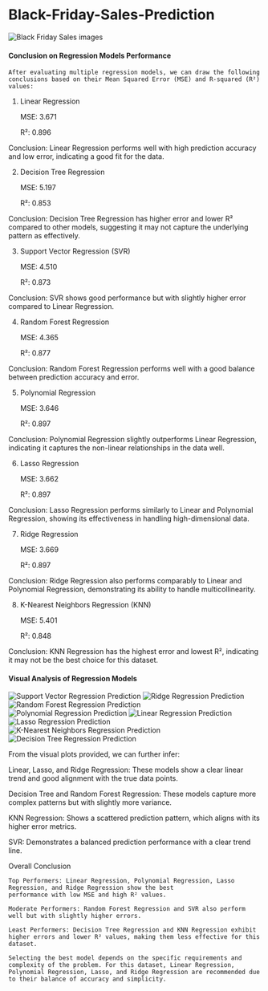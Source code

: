 # Black-Friday-Sales-Prediction

![Black Friday Sales images](https://github.com/user-attachments/assets/4bde8936-54b7-440c-8bdc-968628cf00c9)



#### Conclusion on Regression Models Performance

    After evaluating multiple regression models, we can draw the following conclusions based on their Mean Squared Error (MSE) and R-squared (R²) values:

1. Linear Regression

    MSE: 3.671

    R²: 0.896
    
Conclusion: Linear Regression performs well with high prediction accuracy and low error, indicating a good fit for the data.

2. Decision Tree Regression

    MSE: 5.197
    
    R²: 0.853 
    
Conclusion: Decision Tree Regression has higher error and lower R² compared to other models, suggesting it may not capture the underlying pattern as effectively.

3. Support Vector Regression (SVR)

    MSE: 4.510

    R²: 0.873
    
Conclusion: SVR shows good performance but with slightly higher error compared to Linear Regression.

4. Random Forest Regression

    MSE: 4.365

    R²: 0.877
    
Conclusion: Random Forest Regression performs well with a good balance between prediction accuracy and error.

5. Polynomial Regression


    MSE: 3.646

    R²: 0.897
    
Conclusion: Polynomial Regression slightly outperforms Linear Regression, indicating it captures the non-linear relationships in the data well.

6. Lasso Regression

    MSE: 3.662

    R²: 0.897
    
Conclusion: Lasso Regression performs similarly to Linear and Polynomial Regression, showing its effectiveness in handling high-dimensional data.

7. Ridge Regression

    MSE: 3.669

    R²: 0.897
    
Conclusion: Ridge Regression also performs comparably to Linear and Polynomial Regression, demonstrating its ability to handle multicollinearity.

8. K-Nearest Neighbors Regression (KNN)

    MSE: 5.401

    R²: 0.848
    
Conclusion: KNN Regression has the highest error and lowest R², indicating it may not be the best choice for this dataset.

#### Visual Analysis of Regression Models

![Support Vector Regression Prediction](https://github.com/user-attachments/assets/e7fea527-67e3-44d6-acc0-b0bbaf562bfe)
![Ridge Regression Prediction](https://github.com/user-attachments/assets/785d76b8-3212-4f51-8f0b-1e5b0f5b1db2)
![Random Forest Regression Prediction](https://github.com/user-attachments/assets/22aef768-35a2-4a97-b631-26f67f4e59c7)
![Polynomial Regression Prediction](https://github.com/user-attachments/assets/b06a149b-9d3a-40aa-8fa2-e02a8820c981)
![Linear Regression Prediction](https://github.com/user-attachments/assets/2ac3643b-2caa-43cb-aa2c-787378f5d2c7)
![Lasso Regression Prediction](https://github.com/user-attachments/assets/ffae9b0e-3cbc-4a85-93a2-16dd3a0541d1)
![K-Nearest Neighbors Regression Prediction](https://github.com/user-attachments/assets/6a90725f-1e79-4d5e-88d4-aa3928780fe8)
![Decision Tree Regression Prediction](https://github.com/user-attachments/assets/28517a0e-f7d9-4e72-b63f-024b62b8943f)


From the visual plots provided, we can further infer:

Linear, Lasso, and Ridge Regression: These models show a clear linear trend and good alignment with the true data points.

Decision Tree and Random Forest Regression: These models capture more complex patterns but with slightly more variance.

KNN Regression: Shows a scattered prediction pattern, which aligns with its higher error metrics.

SVR: Demonstrates a balanced prediction performance with a clear trend line.

Overall Conclusion

    Top Performers: Linear Regression, Polynomial Regression, Lasso Regression, and Ridge Regression show the best 
    performance with low MSE and high R² values.

    Moderate Performers: Random Forest Regression and SVR also perform well but with slightly higher errors.

    Least Performers: Decision Tree Regression and KNN Regression exhibit higher errors and lower R² values, making them less effective for this dataset.

    Selecting the best model depends on the specific requirements and complexity of the problem. For this dataset, Linear Regression, Polynomial Regression, Lasso, and Ridge Regression are recommended due to their balance of accuracy and simplicity.
